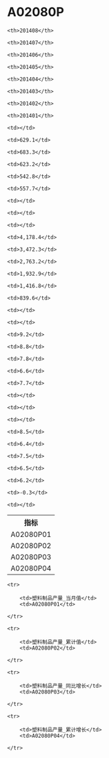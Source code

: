 A02080P
======


<table>

<tr>
    <th>指标</th>
    
    <th>201408</th>
    
    <th>201407</th>
    
    <th>201406</th>
    
    <th>201405</th>
    
    <th>201404</th>
    
    <th>201403</th>
    
    <th>201402</th>
    
    <th>201401</th>
    
</tr>


<tr>
    <td>A02080P01</td>
    
    <td></td>
    
    <td>629.1</td>
    
    <td>683.3</td>
    
    <td>623.2</td>
    
    <td>542.8</td>
    
    <td>557.7</td>
    
    <td></td>
    
    <td></td>
    

</tr>

<tr>
    <td>A02080P02</td>
    
    <td></td>
    
    <td>4,178.4</td>
    
    <td>3,472.3</td>
    
    <td>2,763.2</td>
    
    <td>1,932.9</td>
    
    <td>1,416.8</td>
    
    <td>839.6</td>
    
    <td></td>
    

</tr>

<tr>
    <td>A02080P03</td>
    
    <td></td>
    
    <td>9.2</td>
    
    <td>8.8</td>
    
    <td>7.8</td>
    
    <td>6.6</td>
    
    <td>7.7</td>
    
    <td></td>
    
    <td></td>
    

</tr>

<tr>
    <td>A02080P04</td>
    
    <td></td>
    
    <td>8.5</td>
    
    <td>6.4</td>
    
    <td>7.5</td>
    
    <td>6.5</td>
    
    <td>6.2</td>
    
    <td>-0.3</td>
    
    <td></td>
    

</tr>


</table>

<table>
    
    <tr>

        <td>塑料制品产量_当月值</td>
        <td>A02080P01</td>

    </tr>
    
    <tr>

        <td>塑料制品产量_累计值</td>
        <td>A02080P02</td>

    </tr>
    
    <tr>

        <td>塑料制品产量_同比增长</td>
        <td>A02080P03</td>

    </tr>
    
    <tr>

        <td>塑料制品产量_累计增长</td>
        <td>A02080P04</td>

    </tr>
    
</table>